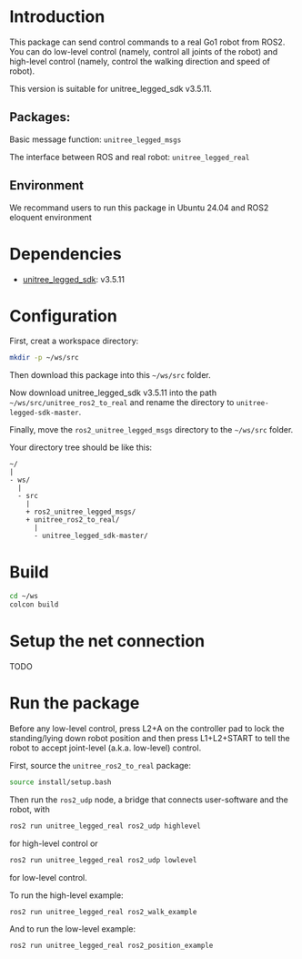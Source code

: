 # Introduction
This package can send control commands to a real Go1 robot from ROS2. You can do low-level control (namely, control all joints of the robot) and high-level control (namely, control the walking direction and speed of robot).

This version is suitable for unitree_legged_sdk v3.5.11.

## Packages:
Basic message function: `unitree_legged_msgs`

The interface between ROS and real robot: `unitree_legged_real`

## Environment
We recommand users to run this package in Ubuntu 24.04 and ROS2 eloquent environment

# Dependencies
* [unitree_legged_sdk](https://github.com/sljunkie/unitree_legged_sdk): v3.5.11

# Configuration
First, creat a workspace directory:

```bash
mkdir -p ~/ws/src
```
Then download this package into this `~/ws/src` folder.

Now download unitree_legged_sdk v3.5.11 into the path `~/ws/src/unitree_ros2_to_real` and rename the directory to `unitree-legged-sdk-master`.

Finally, move the `ros2_unitree_legged_msgs` directory to the `~/ws/src` folder.

Your directory tree should be like this:

```
~/
|
- ws/
  |
  - src
    |
    + ros2_unitree_legged_msgs/
    + unitree_ros2_to_real/
      |
      - unitree_legged_sdk-master/
```

# Build
```bash
cd ~/ws
colcon build
```

# Setup the net connection
TODO

# Run the package
Before any low-level control, press L2+A on the controller pad to lock the standing/lying down robot position and then press L1+L2+START to tell the robot to accept joint-level (a.k.a. low-level) control.

First, source the `unitree_ros2_to_real` package:
    
```bash
source install/setup.bash
```
    
Then run the `ros2_udp` node, a bridge that connects user-software and the robot, with
    
```bash
ros2 run unitree_legged_real ros2_udp highlevel
```
    
for high-level control or
    
```bash
ros2 run unitree_legged_real ros2_udp lowlevel
```
    
for low-level control.
    
To run the high-level example:
    
```bash
ros2 run unitree_legged_real ros2_walk_example
```
    
And to run the low-level example:
    
```bash
ros2 run unitree_legged_real ros2_position_example
```    
